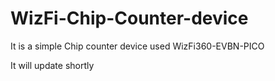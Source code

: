 # WizFi-Chip-Counter-device
It is a simple Chip counter device used WizFi360-EVBN-PICO

It will update shortly
